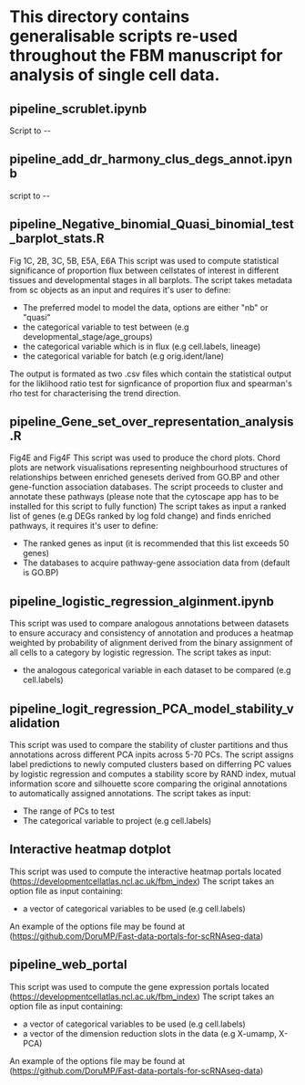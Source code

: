 # This directory contains generalisable scripts re-used throughout the FBM manuscript for analysis of single cell data.

## pipeline_scrublet.ipynb
Script to --

## pipeline_add_dr_harmony_clus_degs_annot.ipynb
script to --

## pipeline_Negative_binomial_Quasi_binomial_test_barplot_stats.R
Fig 1C, 2B, 3C, 5B, E5A, E6A
This script was used to compute statistical significance of proportion flux between cellstates of interest in different tissues and developmental stages in all barplots. 
The script takes metadata from sc objects as an input and requires it's user to define:
- The preferred model to model the data, options are either "nb" or "quasi" 
- the categorical variable to test between (e.g developmental_stage/age_groups)
- the categorical variable which is in flux (e.g cell.labels, lineage)
- the categorical variable for batch (e.g orig.ident/lane)

The output is formated as two .csv files which contain the statistical output for the liklihood ratio test for signficance of proportion flux and spearman's rho test for characterising the trend direction. 

## pipeline_Gene_set_over_representation_analysis.R
Fig4E and Fig4F
This script was used to produce the chord plots. Chord plots are network visualisations representing neighbourhood structures of relationships between enriched genesets derived from GO.BP and other gene-function association databases. The script proceeds to cluster and annotate these pathways (please note that the cytoscape app has to be installed for this script to fully function)
The script takes as input a ranked list of genes (e.g DEGs ranked by log fold change) and finds enriched pathways, it requires it's user to define:
- The ranked genes as input (it is recommended that this list exceeds 50 genes)
- The databases to acquire pathway-gene association data from (default is GO.BP)

## pipeline_logistic_regression_alginment.ipynb
This script was used to compare analogous annotations between datasets to ensure accuracy and consistency of annotation and produces a heatmap weighted by probability of alignment derived from the binary assignment of all cells to a category by logistic regression.
The script takes as input:
- the analogous categorical variable in each dataset to be compared (e.g cell.labels)

## pipeline_logit_regression_PCA_model_stability_validation
This script was used to compare the stability of cluster partitions and thus annotations across different PCA inpits across 5-70 PCs. The script assigns label predictions to newly computed clusters based on differring PC values by logistic regression and computes a stability score by RAND index, mutual information score and silhouette score comparing the original annotations to automatically assigned annotations.
The script takes as input:
- The range of PCs to test
- The categorical variable to project (e.g cell.labels)

## Interactive heatmap dotplot
This script was used to compute the interactive heatmap portals located (https://developmentcellatlas.ncl.ac.uk/fbm_index)
The script takes an option file as input containing:
- a vector of categorical variables to be used (e.g cell.labels)

An example of the options file may be found at (https://github.com/DoruMP/Fast-data-portals-for-scRNAseq-data)

## pipeline_web_portal
This script was used to compute the gene expression portals located (https://developmentcellatlas.ncl.ac.uk/fbm_index)
The script takes an option file as input containing:
- a vector of categorical variables to be used (e.g cell.labels)
- a vector of the dimension reduction slots in the data (e.g X-umamp, X-PCA)

An example of the options file may be found at (https://github.com/DoruMP/Fast-data-portals-for-scRNAseq-data)


<!--- These scripts include: (1) Scrublet doublet removal, (2) Pre-processing including: transforming count matrix, batch correction, adding dimensional reduction, clustering (3) Gene-set over-representation analysis and (4) Negative binomial barplot statistics and (5) logistic regression. --->
